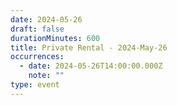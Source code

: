 ```yaml
---
date: 2024-05-26
draft: false
durationMinutes: 600
title: Private Rental - 2024-May-26
occurrences:
  - date: 2024-05-26T14:00:00.000Z
    note: ""
type: event
---
```

